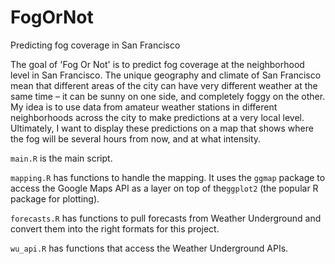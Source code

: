 # FogOrNot
Predicting fog coverage in San Francisco

The goal of 'Fog Or Not' is to predict fog coverage at the neighborhood level in San Francisco. The unique geography and climate of San Francisco mean that different areas of the city can have very different weather at the same time – it can be sunny on one side, and completely foggy on the other. My idea is to use data from amateur weather stations in different neighborhoods across the city to make predictions at a very local level. Ultimately, I want to display these predictions on a map that shows where the fog will be several hours from now, and at what intensity.

`main.R` is the main script.

`mapping.R` has functions to handle the mapping. It uses the `ggmap` package to access the Google Maps API as a layer on top of the`ggplot2` (the popular R package for plotting).

`forecasts.R` has functions to pull forecasts from Weather Underground and convert them into the right formats for this project.

`wu_api.R` has functions that access the Weather Underground APIs.
